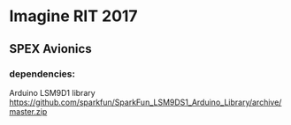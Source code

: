 # Imagine RIT 2017
## SPEX Avionics

### dependencies:
Arduino LSM9D1 library https://github.com/sparkfun/SparkFun_LSM9DS1_Arduino_Library/archive/master.zip
